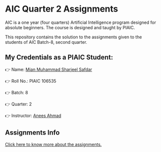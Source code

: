 # AIC Quarter 2 Assignments

AIC is a one year (four quarters) Artificial Intelligence program designed for
absolute beginners. The course is designed and taught by PIAIC.

This repository contains the solution to the assignments given to
the students of AIC Batch-8, second quarter.

## My Credentials as a PIAIC Student:

👉 Name: [Mian Muhammad Sharjeel Safdar](https://github.com/SharjeelSafdar/)

👉 Roll No.: PIAIC 106535

👉 Batch: 8

👉 Quarter: 2

👉 Instructor: [Anees Ahmad](https://github.com/aneesahmed)

## Assignments Info

[Click here to know more about the assignments.](https://github.com/piaic-official/AI-Q2-learning-resources)
